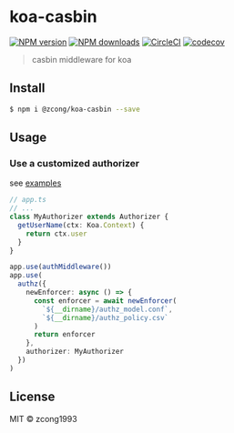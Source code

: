 # koa-casbin

[![NPM version](https://img.shields.io/npm/v/@zcong/koa-casbin.svg?style=flat)](https://npmjs.com/package/@zcong/koa-casbin) [![NPM downloads](https://img.shields.io/npm/dm/@zcong/koa-casbin.svg?style=flat)](https://npmjs.com/package/@zcong/koa-casbin) [![CircleCI](https://circleci.com/gh/zcong1993/koa-casbin/tree/master.svg?style=shield)](https://circleci.com/gh/zcong1993/koa-casbin/tree/master) [![codecov](https://codecov.io/gh/zcong1993/koa-casbin/branch/master/graph/badge.svg)](https://codecov.io/gh/zcong1993/koa-casbin)

> casbin middleware for koa

## Install

```bash
$ npm i @zcong/koa-casbin --save
```

## Usage

### Use a customized authorizer

see [examples](./examples)

```ts
// app.ts
// ...
class MyAuthorizer extends Authorizer {
  getUserName(ctx: Koa.Context) {
    return ctx.user
  }
}

app.use(authMiddleware())
app.use(
  authz({
    newEnforcer: async () => {
      const enforcer = await newEnforcer(
        `${__dirname}/authz_model.conf`,
        `${__dirname}/authz_policy.csv`
      )
      return enforcer
    },
    authorizer: MyAuthorizer
  })
)
```

## License

MIT &copy; zcong1993
